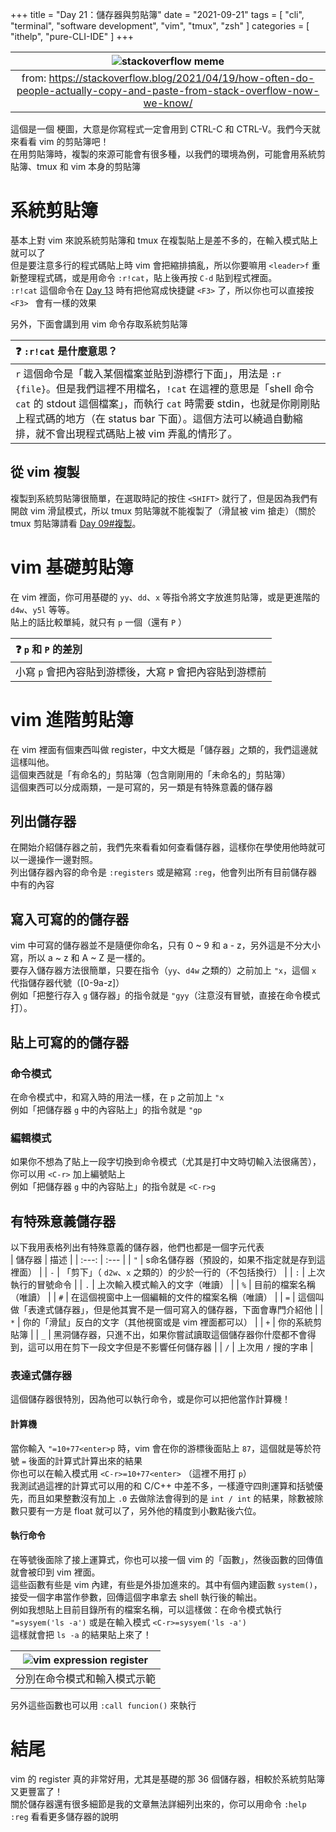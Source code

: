 +++
title = "Day 21：儲存器與剪貼簿"
date = "2021-09-21"
tags = [
  "cli",
  "terminal",
  "software development",
  "vim",
  "tmux",
  "zsh"
]
categories = [ "ithelp", "pure-CLI-IDE" ]
+++

| ![stackoverflow meme](/images/ithelp/pure-CLI-IDE/day21/stackoverflow-meme.png)                                          |
| :---:                                                                                                                    |
| from: https://stackoverflow.blog/2021/04/19/how-often-do-people-actually-copy-and-paste-from-stack-overflow-now-we-know/ |

這個是一個 梗圖，大意是你寫程式一定會用到 CTRL-C 和 CTRL-V。我們今天就來看看 vim 的剪貼簿吧！  
在用剪貼簿時，複製的來源可能會有很多種，以我們的環境為例，可能會用系統剪貼簿、tmux 和 vim 本身的剪貼簿  

# 系統剪貼簿
基本上對 vim 來說系統剪貼簿和 tmux 在複製貼上是差不多的，在輸入模式貼上就可以了  
但是要注意多行的程式碼貼上時 vim 會把縮排搞亂，所以你要嘛用 `<leader>f` 重新整理程式碼，或是用命令 `:r!cat`，貼上後再按 `C-d` 貼到程式裡面。  
`:r!cat` 這個命令在 [Day 13](../day13) 時有把他寫成快捷鍵 `<F3>` 了，所以你也可以直接按 `<F3> ` 會有一樣的效果  

另外，下面會講到用 vim 命令存取系統剪貼簿  

| ❓ `:r!cat` 是什麼意思？                                                                                                                                                                                                                                                                                   |
| :---                                                                                                                                                                                                                                                                                                       |
| `r` 這個命令是「載入某個檔案並貼到游標行下面」，用法是 `:r {file}`。但是我們這裡不用檔名，`!cat` 在這裡的意思是「shell 命令 `cat` 的 stdout 這個檔案」，而執行 `cat` 時需要 stdin，也就是你剛剛貼上程式碼的地方（在 status bar 下面）。這個方法可以繞過自動縮排，就不會出現程式碼貼上被 vim 弄亂的情形了。 |

## 從 vim 複製
複製到系統剪貼簿很簡單，在選取時記的按住 `<SHIFT>` 就行了，但是因為我們有開啟 vim 滑鼠模式，所以 tmux 剪貼簿就不能複製了（滑鼠被 vim 搶走）（關於 tmux 剪貼簿請看 [Day  09#複製](../day09#複製)。  

# vim 基礎剪貼簿
在 vim 裡面，你可用基礎的 `yy`、`dd`、`x` 等指令將文字放進剪貼簿，或是更進階的 `d4w`、`y5l` 等等。  
貼上的話比較單純，就只有 `p` 一個（還有 `P` ）  

| ❓ `p` 和 `P` 的差別                                     |
| :---                                                     |
| 小寫 `p` 會把內容貼到游標後，大寫 `P` 會把內容貼到游標前 |

# vim 進階剪貼簿
在 vim 裡面有個東西叫做 register，中文大概是「儲存器」之類的，我們這邊就這樣叫他。  
這個東西就是「有命名的」剪貼簿（包含剛剛用的「未命名的」剪貼簿）  
這個東西可以分成兩類，一是可寫的，另一類是有特殊意義的儲存器  

## 列出儲存器
在開始介紹儲存器之前，我們先來看看如何查看儲存器，這樣你在學使用他時就可以一邊操作一邊對照。  
列出儲存器內容的命令是 `:registers` 或是縮寫 `:reg`，他會列出所有目前儲存器中有的內容  

## 寫入可寫的的儲存器
vim 中可寫的儲存器並不是隨便你命名，只有 0 ~ 9 和 a - z，另外這是不分大小寫，所以 a ~ z 和 A ~ Z 是一樣的。  
要存入儲存器方法很簡單，只要在指令（`yy`、`d4w` 之類的）之前加上 `"x`，這個 `x` 代指儲存器代號（[0-9a-z]）  
例如「把整行存入 `g` 儲存器」的指令就是 `"gyy`（注意沒有冒號，直接在命令模式打）。  

## 貼上可寫的的儲存器

### 命令模式
在命令模式中，和寫入時的用法一樣，在 `p` 之前加上 `"x`  
例如「把儲存器 `g` 中的內容貼上」的指令就是 `"gp`  

### 編輯模式
如果你不想為了貼上一段字切換到命令模式（尤其是打中文時切輸入法很痛苦），你可以用 `<C-r>` 加上編號貼上  
例如「把儲存器 `g` 中的內容貼上」的指令就是 `<C-r>g`  


## 有特殊意義儲存器
以下我用表格列出有特殊意義的儲存器，他們也都是一個字元代表  
| 儲存器 | 描述                                                                                                       |
| :---:  | :---                                                                                                       |
| `"`    | s命名儲存器（預設的，如果不指定就是存到這裡面）                                                            |
| `-`    | 「剪下」（ `d2w`、`x` 之類的）的少於一行的（不包括換行）                                                   |
| `:`    | 上次執行的冒號命令                                                                                         |
| `.`    | 上次輸入模式輸入的文字（唯讀）                                                                             |
| `%`    | 目前的檔案名稱（唯讀）                                                                                     |
| `#`    | 在這個視窗中上一個編輯的文件的檔案名稱（唯讀）                                                             |
| `=`    | 這個叫做「表達式儲存器」，但是他其實不是一個可寫入的儲存器，下面會專門介紹他                               |
| `*`    | 你的「滑鼠」反白的文字（其他視窗或是 vim 裡面都可以）                                                      |
| `+`    | 你的系統剪貼簿                                                                                             |
| `_`    | 黑洞儲存器，只進不出，如果你嘗試讀取這個儲存器你什麼都不會得到，這可以用在剪下一段文字但是不影響任何儲存器 |
| `/`    | 上次用 `/` 搜的字串                                                                                        |

### 表達式儲存器
這個儲存器很特別，因為他可以執行命令，或是你可以把他當作計算機！  

#### 計算機
當你輸入 `"=10+77<enter>p` 時，vim 會在你的游標後面貼上 `87`，這個就是等於符號 `=` 後面的計算式計算出來的結果  
你也可以在輸入模式用 `<C-r>=10+77<enter>` （這裡不用打 `p`）  
我測試過這裡的計算式可以用的和 C/C++ 中差不多，一樣遵守四則運算和括號優先，而且如果整數沒有加上 `.0` 去做除法會得到的是 `int / int` 的結果，除數被除數只要有一方是 float 就可以了，另外他的精度到小數點後六位。  

#### 執行命令
在等號後面除了接上運算式，你也可以接一個 vim 的「函數」，然後函數的回傳值就會被印到 vim 裡面。  
這些函數有些是 vim 內建，有些是外掛加進來的。其中有個內建函數 `system()`，接受一個字串當作參數，回傳這個字串拿去 shell 執行後的輸出。  
例如我想貼上目前目錄所有的檔案名稱，可以這樣做：在命令模式執行 `"=sysyem('ls -a')` 或是在輸入模式 `<C-r>=sysyem('ls -a')`  
這樣就會把 `ls -a` 的結果貼上來了！  

| ![vim expression register](/images/ithelp/pure-CLI-IDE/day21/vim-expression-reg.gif) |
| :---:                                                                                |
| 分別在命令模式和輸入模式示範                                                         |

另外這些函數也可以用 `:call funcion()` 來執行

# 結尾
vim 的 register 真的非常好用，尤其是基礎的那 36 個儲存器，相較於系統剪貼簿又更豐富了！  
關於儲存器還有很多細節是我的文章無法詳細列出來的，你可以用命令 `:help :reg` 看看更多儲存器的說明  

